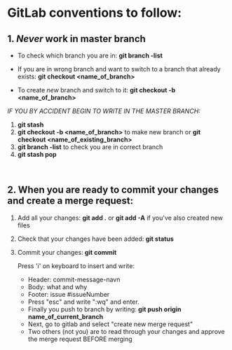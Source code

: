 # GitLab conventions to follow:

## 1. *Never* work in master branch

- To check which branch you are in:
**git branch -list**

- If you are in wrong branch and want to switch to a branch that already exists:
**git checkout <name_of_branch>**

- To create *new* branch and switch to it: 
 **git checkout -b <name_of_branch>**

*IF YOU BY ACCIDENT BEGIN TO WRITE IN THE MASTER BRANCH:*
1. **git stash**
2. **git checkout -b <name_of_branch>** to make new branch or **git checkout <name_of_existing_branch>**
3. **git branch -list** to check you are in correct branch
4. **git stash pop**

<br />

## 2.  When you are ready to commit your changes and create a merge request:

1. Add all your changes: **git add .** or **git add -A** if you've also created new files

2. Check that your changes have been added: **git status**

3. Commit your changes: **git commit**

    Press 'i' on keyboard to insert and write:
    - Header: commit-message-navn 
    - Body: what and why
    - Footer: issue #issueNumber
    - Press "esc" and write ":wq" and enter.
    - Finally you push to branch by writing: **git push origin name_of_current_branch**
    - Next, go to gitlab and select "create new merge request"
    - Two others (not you) are to read through your changes and approve the merge request BEFORE merging
